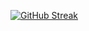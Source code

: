 [![GitHub Streak](https://streak-stats.demolab.com?user=spssciro&theme=gotham)](https://git.io/streak-stats)
